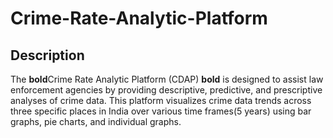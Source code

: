 # Crime-Rate-Analytic-Platform
## Description
The **bold**Crime Rate Analytic Platform (CDAP) **bold** is designed to assist law enforcement agencies by providing descriptive, predictive, and prescriptive analyses of crime data. This platform visualizes crime data trends across three specific places in India over various time frames(5 years) using bar graphs, pie charts, and individual graphs.
